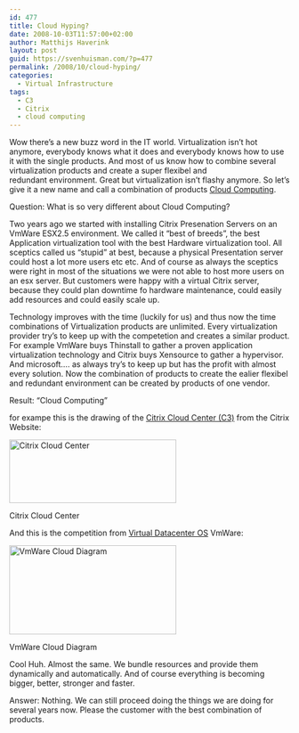 ```yaml
---
id: 477
title: Cloud Hyping?
date: 2008-10-03T11:57:00+02:00
author: Matthijs Haverink
layout: post
guid: https://svenhuisman.com/?p=477
permalink: /2008/10/cloud-hyping/
categories:
  - Virtual Infrastructure
tags:
  - C3
  - Citrix
  - cloud computing
---
```

Wow there&#8217;s a new buzz word in the IT world. Virtualization isn&#8217;t hot anymore, everybody knows what it does and everybody knows how to use it with the single products. And most of us know how to combine several virtualization products and create a super flexibel and redundant environment. Great but virtualization isn&#8217;t flashy anymore. So let&#8217;s give it a new name and call a combination of products <a title="Cloud Computing Wikipedia" href="https://en.wikipedia.org/wiki/Cloud_computing" target="_blank">Cloud Computing</a>.

Question: What is so very different about Cloud Computing?

<!--more-->Two years ago we started with installing Citrix Presenation Servers on an VmWare ESX2.5 environment. We called it &#8220;best of breeds&#8221;, the best Application virtualization tool with the best Hardware virtualization tool. All sceptics called us &#8220;stupid&#8221; at best, because a physical Presentation server could host a lot more users etc etc. And of course as always the sceptics were right in most of the situations we were not able to host more users on an esx server. But customers were happy with a virtual Citrix server, because they could plan downtime fo hardware maintenance, could easily add resources and could easily scale up.  

Technology improves with the time (luckily for us) and thus now the time combinations of Virtualization products are unlimited. Every virtualization provider try&#8217;s to keep up with the competetion and creates a similar product. For example VmWare buys Thinstall to gather a proven application virtualization technology and Citrix buys Xensource to gather a hypervisor.  And microsoft&#8230;. as always try&#8217;s to keep up but has the profit with almost every solution. Now the combination of products to create the ealier flexibel and redundant environment can be created by products of one vendor.

Result: &#8220;Cloud Computing&#8221;

for exampe this is the drawing of the <a title="Citix Cloud Center" href="https://www.citrix.com/English/ps2/products/product.asp?contentID=1681633&ntref=hp_promoC_US" target="_blank">Citrix Cloud Center (C3)</a> from the Citrix Website:

<div id="attachment_478" style="width: 310px" class="wp-caption alignnone">
  <a href="https://svenhuisman.com/wp-content/uploads/2008/10/citrix_c3.jpg"><img aria-describedby="caption-attachment-478" class="size-medium wp-image-478" src="https://svenhuisman.com/wp-content/uploads/2008/10/citrix_c3-300x114.jpg" alt="Citrix Cloud Center" width="300" height="114" /></a>
  
  <p id="caption-attachment-478" class="wp-caption-text">
    Citrix Cloud Center
  </p>
</div>

And this is the competition from <a title="VmWare Cloud Datacenter" href="https://www.vmware.com/technology/virtual-datacenter-os/" target="_blank">Virtual Datacenter OS</a> VmWare:

<div id="attachment_479" style="width: 310px" class="wp-caption alignnone">
  <a href="https://svenhuisman.com/wp-content/uploads/2008/10/vmwareclouddiagram.gif"><img aria-describedby="caption-attachment-479" class="size-medium wp-image-479" src="https://svenhuisman.com/wp-content/uploads/2008/10/vmwareclouddiagram-300x160.gif" alt="VmWare Cloud Diagram" width="300" height="160" /></a>
  
  <p id="caption-attachment-479" class="wp-caption-text">
    VmWare Cloud Diagram
  </p>
</div>

Cool Huh. Almost the same. We bundle resources and provide them dynamically and automatically. And of course everything is becoming bigger, better, stronger and faster.

Answer: Nothing. We can still proceed doing the things we are doing for several years now. Please the customer with the best combination of products.